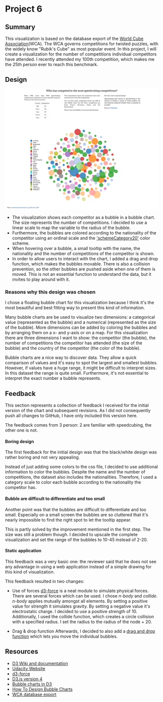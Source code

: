 # Project 6

## Summary
This visualization is based on the database export of the [World Cube Association](http://www.worldcubeassociation.org)(WCA). The WCA governs competitions for twisted puzzles, with the widely know "Rubik's Cube" as most popular event. In this project, I will create a visualization for the number of competitions individual competitors have attended. I recently attended my 100th competition, which makes me the 25th person ever to reach this benchmark.

## Design
![Screenshot](images/final_visualization.png)

* The visualization shows each competitor as a bubble in a bubble chart. The size represents the number of competitions. I decided to use a linear scale to map the variable to the radius of the bubble.
* Furthermore, the bubbles are colored according to the nationality of the competitor using an ordinal scale and the ['schemeCategory20'](https://github.com/d3/d3-scale) color scheme.
* When hovering over a bubble, a small tooltip with the name, the nationality and the number of competitions of the competitor is shown.
* In order to allow users to interact with the chart, I added a drag and drop function, which makes the bubbles movable. There is also a collision prevention, so the other bubbles are pushed aside when one of them is moved. This is not an essential function to understand the data, but it invites to play around with it.

### Reasons why this design was chosen
I chose a floating bubble chart for this visualization because I think it's the most beautiful and best fitting way to present this kind of information.

Many bubble charts are be used to visualize two dimensions: a categorical value (represented as the bubble) and a numerical (represented as the size of the bubble). More dimensions can be added by coloring the bubbles and by arranging them on a x- and y-axis or on a map. For this visualization there are three dimensions I want to show: the competitor (the bubble), the number of competitions the competitor has attended (the size of the bubble) and the country of the competitor (the color of the bubble).

Bubble charts are a nice way to discover data. They allow a quick comparison of values and it's easy to spot the largest and smallest bubbles. However, if values have a huge range, it might be difficult to interpret sizes. In this dataset the range is quite small. Furthermore, it's not essential to interpret the exact number a bubble represents.

## Feedback
This section represents a collection of feedback I received for the initial version of the chart and subsequent revisions. As I did not consequently push all changes to GitHub, I have only included this version here.

The feedback comes from 3 person: 2 are familiar with speedcubing, the other one is not.

#### Boring design
The first feedback for the initial design was that the black/white design was rather boring and not very appealing.

Instead of just adding some colors to the css file, I decided to use additional information to color the bubbles. Despite the name and the number of competitions, the dataset also includes the nationalities. Therefore, I used a category scale to color each bubble according to the nationality the competitor has.

#### Bubble are difficult to differentiate and too small
Another point was that the bubbles are difficult to differentiate and too small. Especially on a small screen the bubbles are so cluttered that it's nearly impossible to find the right spot to let the tooltip appear.

This is partly solved by the improvement mentioned in the first step. The size was still a problem though. I decided to upscale the complete visualization and set the range of the bubbles to 10-45 instead of 2-20.

#### Static application
This feedback was a very basic one: the reviewer said that he does not see any advantage in using a web application instead of a simple drawing for this kind of visualization.

This feedback resulted in two changes:
* Use of forces
[d3-force](https://github.com/d3/d3-force) is a neat module to simulate physical forces. There are several forces which can be used. I chose *n-body* and *collide*. *n-body* applies mutually amongst all elements. By setting a positive value for strength it simulates gravity. By setting a negative value it's electrostatic charge. I decided to use a positive strength of 10. Additionally, I used the collide function, which creates a circle collision with a specified radius. I set the radius to the radius of the node + 20.

* Drag & drop function
Afterwards, I decided to also add a [drag and drop function](https://github.com/d3/d3-drag) which lets you move the individual bubbles.

## Resources
* [D3 Wiki and documentation](https://github.com/d3/d3/wiki)
* [Udacity Website](http://www.udacity.com)
* [d3-force](https://github.com/d3/d3-force)
* [D3.js version 4](https://anthonyskelton.com/2016/d3-js-version-4/)
* [Bubble charts in D3](https://jrue.github.io/coding/2014/exercises/basicbubblepackchart/)
* [How To Design Bubble Charts](https://visage.co/data-visualization-101-bubble-charts/)
* [WCA database export](https://www.worldcubeassociation.org/results/misc/export.html)
